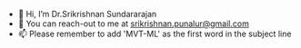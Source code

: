 - 👋 Hi, I’m Dr.Srikrishnan Sundararajan
- 💞️ You can reach-out to me at srikrishnan.punalur@gmail.com
- 📫 Please remember to add 'MVT-ML' as the first word in the subject line

<!---
srikrishnan-punalur/srikrishnan-punalur is a ✨ special ✨ repository because its `README.md` (this file) appears on your GitHub profile.
You can click the Preview link to take a look at your changes.
--->
